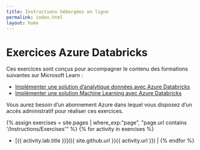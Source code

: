 ```yaml
---
title: Instructions hébergées en ligne
permalink: index.html
layout: home
---
```


# Exercices Azure Databricks

Ces exercices sont conçus pour accompagner le contenu des formations suivantes sur Microsoft Learn :

- [Implémenter une solution d’analytique données avec Azure Databricks](https://learn.microsoft.com/training/paths/data-engineer-azure-databricks/)
- [Implémenter une solution Machine Learning avec Azure Databricks](https://learn.microsoft.com/training/paths/build-operate-machine-learning-solutions-azure-databricks/)

Vous aurez besoin d’un abonnement Azure dans lequel vous disposez d’un accès administratif pour réaliser ces exercices.

{% assign exercises = site.pages | where_exp:"page", "page.url contains '/Instructions/Exercises'" %} {% for activity in exercises  %}
- [{{ activity.lab.title }}]({{ site.github.url }}{{ activity.url }}) | {% endfor %}